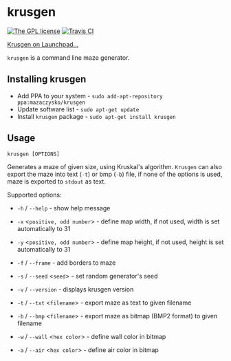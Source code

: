 # krusgen
[![The GPL license](https://img.shields.io/badge/license-GPL-blue.svg?style=flat-square)](http://opensource.org/licenses/GPL-3.0)
[![Travis CI](https://img.shields.io/travis/mazaczysko/krusgen/master.svg?style=flat-square)](https://travis-ci.org/mazaczysko/krusgen/master)

[Krusgen on Launchpad...](https://launchpad.net/krusgen)

`krusgen` is a command line maze generator.

## Installing krusgen

- Add PPA to your system - `sudo add-apt-repository ppa:mazaczysko/krusgen`
- Update software list - `sudo apt-get update`
- Install `krusgen` package - `sudo apt-get install krusgen`

## Usage
`krusgen [OPTIONS]`


Generates a maze of given size, using Kruskal's algorithm.
`Krusgen` can also export the maze into text (`-t`)  or bmp (`-b`) file, if none of the options is used, maze is exported to `stdout` as text.

Supported options:

- `-h` / `--help` - show help message

- `-x` <`positive, odd number`> - define map width, if not used, width is set automatically to 31

- `-y` <`positive, odd number`> - define map height, if not used, height is set automatically to 31

- `-f` / `--frame` - add borders to maze

- `-s` / `--seed` <`seed`> - set random generator's seed

- `-v` / `--version` - displays krusgen version

- `-t` / `--txt` <`filename`> - export maze as text to given filename

- `-b` / `--bmp` <`filename`> - export maze as bitmap (BMP2 format) to given filename

- `-w` / `--wall` <`hex color`> - define wall color in bitmap

- `-a` / `--air` <`hex color`> - define air color in bitmap

